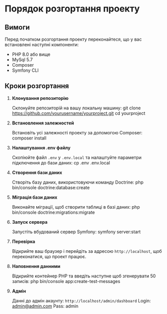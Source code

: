 # Порядок розгортання проекту

## Вимоги

Перед початком розгортання проекту переконайтеся, що у вас встановлені наступні компоненти:

- PHP 8.0 або вище
- MySql 5.7
- Composer
- Symfony CLI

## Кроки розгортання

1. **Клонування репозиторію**

   Склонуйте репозиторій на вашу локальну машину:
   git clone https://github.com/yourusername/yourproject.git
   cd yourproject

2. **Встановлення залежностей**

    Встановіть усі залежності проекту за допомогою Composer:
    composer install

3. **Налаштування .env файлу**

   Скопіюйте файл `.env` у `.env.local` та налаштуйте параметри підключення до бази даних:
   cp .env .env.local

4. **Створення бази даних**

   Створіть базу даних, використовуючи команду Doctrine:
   php bin/console doctrine:database:create

5. **Міграція бази даних**

   Виконайте міграції, щоб створити таблиці в базі даних:
   php bin/console doctrine:migrations:migrate

6. **Запуск сервера**

   Запустіть вбудований сервер Symfony:
   symfony server:start

7. **Перевірка**

   Відкрийте ваш браузер і перейдіть за адресою `http://localhost`, щоб переконатися, що проект працює.

8. **Наповнення данними**

   Відкрийте контейнер PHP та введіть наступне щоб згенерувати 50 записів:
   php bin/console app:create-test-messages

9. **Адмін**

   Данні до адмін акаунту:
   `http://localhost/admin/dashboard`
   Login: admin@admin.com
   Pass: admin
   